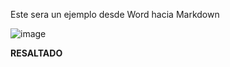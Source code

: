 ﻿Este sera un ejemplo desde Word hacia Markdown


![image](https://user-images.githubusercontent.com/6232073/114642897-474c2000-9c9a-11eb-9869-846e57d5b992.png)



**RESALTADO**



